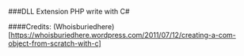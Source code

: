 ###DLL Extension PHP write with C#

####Credits: (Whoisburiedhere)[https://whoisburiedhere.wordpress.com/2011/07/12/creating-a-com-object-from-scratch-with-c]